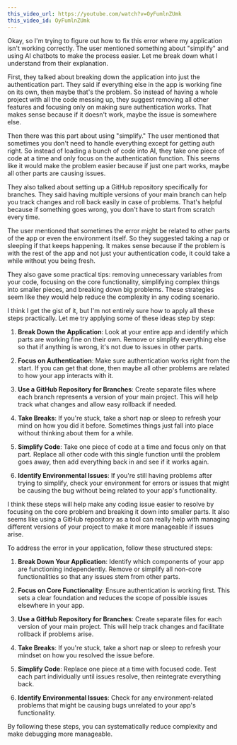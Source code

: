 ```yaml
---
this_video_url: https://youtube.com/watch?v=OyFumlnZUmk
this_video_id: OyFumlnZUmk
---
```

<think>
Okay, so I'm trying to figure out how to fix this error where my application isn't working correctly. The user mentioned something about "simplify" and using AI chatbots to make the process easier. Let me break down what I understand from their explanation.

First, they talked about breaking down the application into just the authentication part. They said if everything else in the app is working fine on its own, then maybe that's the problem. So instead of having a whole project with all the code messing up, they suggest removing all other features and focusing only on making sure authentication works. That makes sense because if it doesn't work, maybe the issue is somewhere else.

Then there was this part about using "simplify." The user mentioned that sometimes you don't need to handle everything except for getting auth right. So instead of loading a bunch of code into AI, they take one piece of code at a time and only focus on the authentication function. This seems like it would make the problem easier because if just one part works, maybe all other parts are causing issues.

They also talked about setting up a GitHub repository specifically for branches. They said having multiple versions of your main branch can help you track changes and roll back easily in case of problems. That's helpful because if something goes wrong, you don't have to start from scratch every time.

The user mentioned that sometimes the error might be related to other parts of the app or even the environment itself. So they suggested taking a nap or sleeping if that keeps happening. It makes sense because if the problem is with the rest of the app and not just your authentication code, it could take a while without you being fresh.

They also gave some practical tips: removing unnecessary variables from your code, focusing on the core functionality, simplifying complex things into smaller pieces, and breaking down big problems. These strategies seem like they would help reduce the complexity in any coding scenario.

I think I get the gist of it, but I'm not entirely sure how to apply all these steps practically. Let me try applying some of these ideas step by step:

1. **Break Down the Application**: Look at your entire app and identify which parts are working fine on their own. Remove or simplify everything else so that if anything is wrong, it's not due to issues in other parts.

2. **Focus on Authentication**: Make sure authentication works right from the start. If you can get that done, then maybe all other problems are related to how your app interacts with it.

3. **Use a GitHub Repository for Branches**: Create separate files where each branch represents a version of your main project. This will help track what changes and allow easy rollback if needed.

4. **Take Breaks**: If you're stuck, take a short nap or sleep to refresh your mind on how you did it before. Sometimes things just fall into place without thinking about them for a while.

5. **Simplify Code**: Take one piece of code at a time and focus only on that part. Replace all other code with this single function until the problem goes away, then add everything back in and see if it works again.

6. **Identify Environmental Issues**: If you're still having problems after trying to simplify, check your environment for errors or issues that might be causing the bug without being related to your app's functionality.

I think these steps will help make any coding issue easier to resolve by focusing on the core problem and breaking it down into smaller parts. It also seems like using a GitHub repository as a tool can really help with managing different versions of your project to make it more manageable if issues arise.
</think>

To address the error in your application, follow these structured steps:

1. **Break Down Your Application**: Identify which components of your app are functioning independently. Remove or simplify all non-core functionalities so that any issues stem from other parts.

2. **Focus on Core Functionality**: Ensure authentication is working first. This sets a clear foundation and reduces the scope of possible issues elsewhere in your app.

3. **Use a GitHub Repository for Branches**: Create separate files for each version of your main project. This will help track changes and facilitate rollback if problems arise.

4. **Take Breaks**: If you're stuck, take a short nap or sleep to refresh your mindset on how you resolved the issue before.

5. **Simplify Code**: Replace one piece at a time with focused code. Test each part individually until issues resolve, then reintegrate everything back.

6. **Identify Environmental Issues**: Check for any environment-related problems that might be causing bugs unrelated to your app's functionality.

By following these steps, you can systematically reduce complexity and make debugging more manageable.
